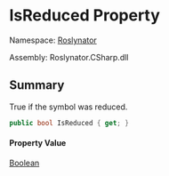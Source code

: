 # IsReduced Property

Namespace: [Roslynator](../../README.md)

Assembly: Roslynator\.CSharp\.dll

## Summary

True if the symbol was reduced\.

```csharp
public bool IsReduced { get; }
```

#### Property Value

[Boolean](https://docs.microsoft.com/en-us/dotnet/api/system.boolean)


